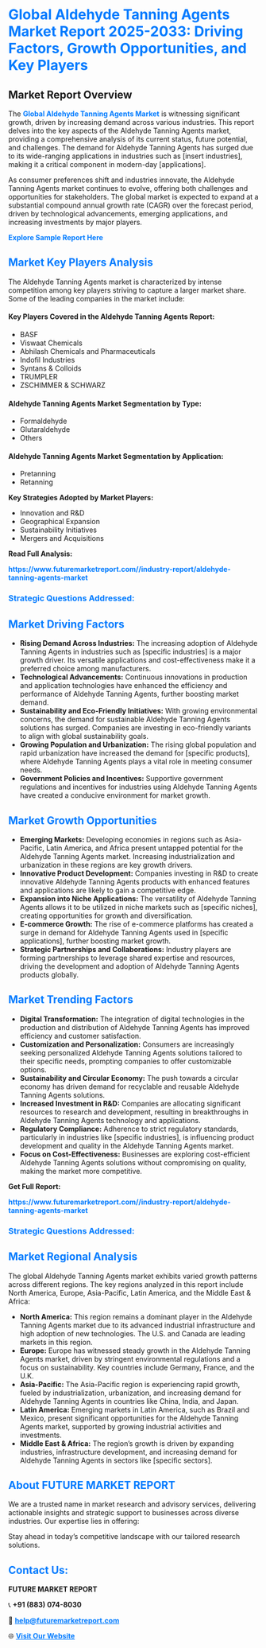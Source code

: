 <h1 style="color: #007BFF;">Global Aldehyde Tanning Agents Market Report 2025-2033: Driving Factors, Growth Opportunities, and Key Players</h1>

<section id="overview">
<h2>Market Report Overview</h2>
<p>The <a href="https://www.futuremarketreport.com//industry-report/aldehyde-tanning-agents-market" style="color: #007BFF; text-decoration: none;"><strong>Global Aldehyde Tanning Agents Market</strong></a> is witnessing significant growth, driven by increasing demand across various industries. This report delves into the key aspects of the Aldehyde Tanning Agents market, providing a comprehensive analysis of its current status, future potential, and challenges. The demand for Aldehyde Tanning Agents has surged due to its wide-ranging applications in industries such as [insert industries], making it a critical component in modern-day [applications].</p>
<p>As consumer preferences shift and industries innovate, the Aldehyde Tanning Agents market continues to evolve, offering both challenges and opportunities for stakeholders. The global market is expected to expand at a substantial compound annual growth rate (CAGR) over the forecast period, driven by technological advancements, emerging applications, and increasing investments by major players.</p>
</section>

<section id="overview">
<p><a href="https://www.futuremarketreport.com//request-sample/reportId=83233" style="color: #007BFF; text-decoration: none;"><strong>Explore Sample Report Here</strong></a></p>
</section>

<section id="key-players">
<h2 style="color: #007BFF;">Market Key Players Analysis</h2>
<p>The Aldehyde Tanning Agents market is characterized by intense competition among key players striving to capture a larger market share. Some of the leading companies in the market include:</p>
<h4>Key Players Covered in the Aldehyde Tanning Agents Report:</h4>
<ul><li>BASF</li><li>Viswaat Chemicals</li><li>Abhilash Chemicals and Pharmaceuticals</li><li>Indofil Industries</li><li>Syntans &amp; Colloids</li><li>TRUMPLER</li><li>ZSCHIMMER &amp; SCHWARZ</li></ul>
<h4>Aldehyde Tanning Agents Market Segmentation by Type:</h4>
<ul><li>Formaldehyde</li><li>Glutaraldehyde</li><li>Others</li></ul>

<h4>Aldehyde Tanning Agents Market Segmentation by Application:</h4>
<ul><li>Pretanning</li><li>Retanning</li></ul>
<p><strong>Key Strategies Adopted by Market Players:</strong></p>
<ul>
<li>Innovation and R&D</li>
<li>Geographical Expansion</li>
<li>Sustainability Initiatives</li>
<li>Mergers and Acquisitions</li>
</ul>
</section>

<section>
<p><strong>Read Full Analysis: </strong></p><a href="https://www.futuremarketreport.com//industry-report/aldehyde-tanning-agents-market" style="color: #007BFF; text-decoration: none;"><strong>https://www.futuremarketreport.com//industry-report/aldehyde-tanning-agents-market</strong></a>
<h3 style="color: #007BFF;">Strategic Questions Addressed:</h3>
</section>

<section id="driving-factors">
<h2 style="color: #007BFF;">Market Driving Factors</h2>
<ul>
<li><strong>Rising Demand Across Industries:</strong> The increasing adoption of Aldehyde Tanning Agents in industries such as [specific industries] is a major growth driver. Its versatile applications and cost-effectiveness make it a preferred choice among manufacturers.</li>
<li><strong>Technological Advancements:</strong> Continuous innovations in production and application technologies have enhanced the efficiency and performance of Aldehyde Tanning Agents, further boosting market demand.</li>
<li><strong>Sustainability and Eco-Friendly Initiatives:</strong> With growing environmental concerns, the demand for sustainable Aldehyde Tanning Agents solutions has surged. Companies are investing in eco-friendly variants to align with global sustainability goals.</li>
<li><strong>Growing Population and Urbanization:</strong> The rising global population and rapid urbanization have increased the demand for [specific products], where Aldehyde Tanning Agents plays a vital role in meeting consumer needs.</li>
<li><strong>Government Policies and Incentives:</strong> Supportive government regulations and incentives for industries using Aldehyde Tanning Agents have created a conducive environment for market growth.</li>
</ul>
</section>

<section id="growth-opportunities">
<h2 style="color: #007BFF;">Market Growth Opportunities</h2>
<ul>
<li><strong>Emerging Markets:</strong> Developing economies in regions such as Asia-Pacific, Latin America, and Africa present untapped potential for the Aldehyde Tanning Agents market. Increasing industrialization and urbanization in these regions are key growth drivers.</li>
<li><strong>Innovative Product Development:</strong> Companies investing in R&D to create innovative Aldehyde Tanning Agents products with enhanced features and applications are likely to gain a competitive edge.</li>
<li><strong>Expansion into Niche Applications:</strong> The versatility of Aldehyde Tanning Agents allows it to be utilized in niche markets such as [specific niches], creating opportunities for growth and diversification.</li>
<li><strong>E-commerce Growth:</strong> The rise of e-commerce platforms has created a surge in demand for Aldehyde Tanning Agents used in [specific applications], further boosting market growth.</li>
<li><strong>Strategic Partnerships and Collaborations:</strong> Industry players are forming partnerships to leverage shared expertise and resources, driving the development and adoption of Aldehyde Tanning Agents products globally.</li>
</ul>
</section>

<section id="trending-factors">
<h2 style="color: #007BFF;">Market Trending Factors</h2>
<ul>
<li><strong>Digital Transformation:</strong> The integration of digital technologies in the production and distribution of Aldehyde Tanning Agents has improved efficiency and customer satisfaction.</li>
<li><strong>Customization and Personalization:</strong> Consumers are increasingly seeking personalized Aldehyde Tanning Agents solutions tailored to their specific needs, prompting companies to offer customizable options.</li>
<li><strong>Sustainability and Circular Economy:</strong> The push towards a circular economy has driven demand for recyclable and reusable Aldehyde Tanning Agents solutions.</li>
<li><strong>Increased Investment in R&D:</strong> Companies are allocating significant resources to research and development, resulting in breakthroughs in Aldehyde Tanning Agents technology and applications.</li>
<li><strong>Regulatory Compliance:</strong> Adherence to strict regulatory standards, particularly in industries like [specific industries], is influencing product development and quality in the Aldehyde Tanning Agents market.</li>
<li><strong>Focus on Cost-Effectiveness:</strong> Businesses are exploring cost-efficient Aldehyde Tanning Agents solutions without compromising on quality, making the market more competitive.</li>
</ul>
</section>

<section>
<p><strong>Get Full Report: </strong></p><a href="https://www.futuremarketreport.com//industry-report/aldehyde-tanning-agents-market" style="color: #007BFF; text-decoration: none;"><strong>https://www.futuremarketreport.com//industry-report/aldehyde-tanning-agents-market</strong></a>
<h3 style="color: #007BFF;">Strategic Questions Addressed:</h3>
</section>


<section id="regional-analysis">
<h2 style="color: #007BFF;">Market Regional Analysis</h2>
<p>The global Aldehyde Tanning Agents market exhibits varied growth patterns across different regions. The key regions analyzed in this report include North America, Europe, Asia-Pacific, Latin America, and the Middle East & Africa:</p>
<ul>
<li><strong>North America:</strong> This region remains a dominant player in the Aldehyde Tanning Agents market due to its advanced industrial infrastructure and high adoption of new technologies. The U.S. and Canada are leading markets in this region.</li>
<li><strong>Europe:</strong> Europe has witnessed steady growth in the Aldehyde Tanning Agents market, driven by stringent environmental regulations and a focus on sustainability. Key countries include Germany, France, and the U.K.</li>
<li><strong>Asia-Pacific:</strong> The Asia-Pacific region is experiencing rapid growth, fueled by industrialization, urbanization, and increasing demand for Aldehyde Tanning Agents in countries like China, India, and Japan.</li>
<li><strong>Latin America:</strong> Emerging markets in Latin America, such as Brazil and Mexico, present significant opportunities for the Aldehyde Tanning Agents market, supported by growing industrial activities and investments.</li>
<li><strong>Middle East & Africa:</strong> The region’s growth is driven by expanding industries, infrastructure development, and increasing demand for Aldehyde Tanning Agents in sectors like [specific sectors].</li>
</ul>
</section>

<footer>
<h2 style="color: #007BFF;">About FUTURE MARKET REPORT</h2>
<p>We are a trusted name in market research and advisory services, delivering actionable insights and strategic support to businesses across diverse industries. Our expertise lies in offering:</p>

<p>Stay ahead in today’s competitive landscape with our tailored research solutions.</p>

<h2 style="color: #007BFF;">Contact Us:</h2>
<p><strong>FUTURE MARKET REPORT</strong></p>
<p>📞 <strong>+91 (883) 074-8030</strong></p>
<p>📧 <strong><a href="mailto:help@futuremarketreport.com" style="color: #007BFF;">help@futuremarketreport.com</a></strong></p>
<p>🌐 <strong><a href="https://www.futuremarketreport.com/" style="color: #007BFF;">Visit Our Website</a></strong></p>
</footer>